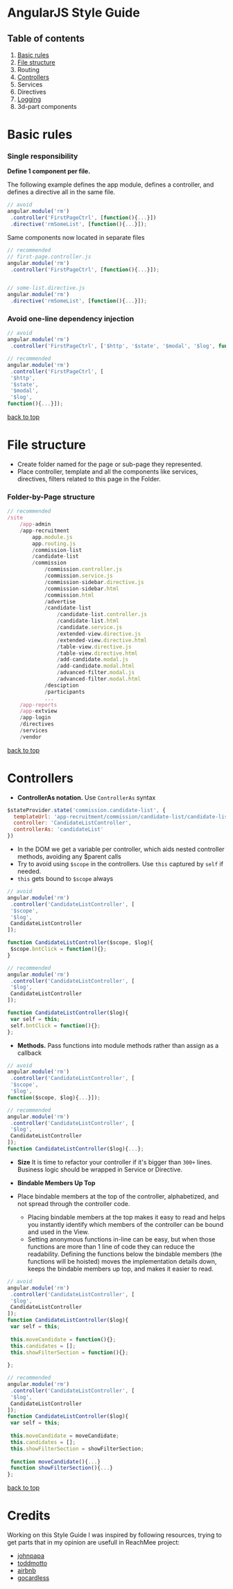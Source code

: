 # AngularJS Style Guide

## Table of contents
1. [Basic rules](#basic-rules)
2. [File structure](#file-structure)
3. Routing
4. [Controllers](#controllers)
5. Services
6. Directives
7. [Logging](#logging)
8. 3d-part components


# Basic rules
### Single responsibility
**Define 1 component per file.**

The following example defines the app module, defines a controller, and defines a directive all in the same file.
```javascript
// avoid
angular.module('rm')
 .controller('FirstPageCtrl', [function(){...}])
 .directive('rmSomeList', [function(){...}]);
```
Same components now located in separate files

```javascript
// recommended
// first-page.controller.js
angular.module('rm')
 .controller('FirstPageCtrl', [function(){...}]);


// some-list.directive.js
angular.module('rm')
 .directive('rmSomeList', [function(){...}]);
```

### Avoid one-line dependency injection
```javascript
// avoid
angular.module('rm')
 .controller('FirstPageCtrl', ['$http', '$state', '$modal', '$log', function(){...}]);
```

```javascript
// recommended
angular.module('rm')
 .controller('FirstPageCtrl', [
 '$http', 
 '$state', 
 '$modal', 
 '$log', 
function(){...}]);
```


[back to top](#angularjs-style-guide)

# File structure
 * Create folder named for the page or sub-page they represented. 
 * Place controller, template and all the components like services, directives, filters related to this page in the Folder. 
### Folder-by-Page structure
```javascript
// recommended
/site
    /app-admin
    /app-recruitment
        app.module.js
        app.routing.js
        /commission-list
        /candidate-list
        /commission
            /commission.controller.js
            /commission.service.js
            /commission-sidebar.directive.js
            /commission-sidebar.html
            /commission.html
            /advertise
            /candidate-list
                /candidate-list.controller.js
                /candidate-list.html
                /candidate.service.js
                /extended-view.directive.js
                /extended-view.directive.html
                /table-view.directive.js
                /table-view.directive.html
                /add-candidate.modal.js
                /add-candidate.modal.html
                /advanced-filter.modal.js
                /advanced-filter.modal.html
            /desciption
            /participants
            ...
    /app-reports
    /app-extview
    /app-login
    /directives
    /services
    /vendor
```

[back to top](#angularjs-style-guide)

# Controllers
 * **ControllerAs notation.** Use `ControllerAs` syntax
```javascript
$stateProvider.state('commission.candidate-list', {
  templateUrl: 'app-recruitment/commission/candidate-list/candidate-list.html',
  controller: 'CandidateListController',
  controllerAs: 'candidateList'
})
```

* In the DOM we get a variable per controller, which aids nested controller methods, avoiding any $parent calls
* Try to avoid using `$scope` in the controllers. Use `this` captured by `self` if needed.
* `this` gets bound to `$scope` always
```javascript
// avoid
angular.module('rm')
 .controller('CandidateListController', [
 '$scope',
 '$log',
 CandidateListController
]);

function CandidateListController($scope, $log){
 $scope.bntClick = function(){};
}
```

```javascript
// recommended
angular.module('rm')
 .controller('CandidateListController', [
 '$log',
 CandidateListController
]);

function CandidateListController($log){
 var self = this;
 self.bntClick = function(){};
};
```

* **Methods.** Pass functions into module methods rather than assign as a callback
```javascript
// avoid
angular.module('rm')
 .controller('CandidateListController', [
 '$scope',
 '$log',
function($scope, $log){...}]);
```

```javascript
// recommended
angular.module('rm')
 .controller('CandidateListController', [
 '$log',
 CandidateListController
]);
function CandidateListController($log){...};
```

* **Size** It is time to refactor your controller if it's bigger than `300+` lines. Business logic should be wrapped in Service or Directive.

* **Bindable Members Up Top**
* Place bindable members at the top of the controller, alphabetized, and not spread through the controller code.
  * Placing bindable members at the top makes it easy to read and helps you instantly identify which members of the controller can be bound and used in the View.
  * Setting anonymous functions in-line can be easy, but when those functions are more than 1 line of code they can reduce the readability. Defining the functions below the bindable members (the functions will be hoisted) moves the implementation details down, keeps the bindable members up top, and makes it easier to read.

```javascript
// avoid
angular.module('rm')
 .controller('CandidateListController', [
 '$log',
 CandidateListController
]);
function CandidateListController($log){
 var self = this;
 
 this.moveCandidate = function(){};
 this.candidates = [];
 this.showFilterSection = function(){};
 
};
```

```javascript
// recommended
angular.module('rm')
 .controller('CandidateListController', [
 '$log',
 CandidateListController
]);
function CandidateListController($log){
 var self = this;
 
 this.moveCandidate = moveCandidate;
 this.candidates = [];
 this.showFilterSection = showFilterSection;
 
 function moveCandidate(){...}
 function showFilterSection(){...}
};
```
[back to top](#angularjs-style-guide)

# Credits
Working on this Style Guide I was inspired by following resources, trying to get parts that in my opinion are usefull in ReachMee project:
* [johnpapa](https://github.com/johnpapa/angular-styleguide#controllers)
* [toddmotto](https://github.com/toddmotto/angularjs-styleguide#controllers)
* [airbnb](https://github.com/airbnb/javascript#naming-conventions)
* [gocardless](https://github.com/gocardless/angularjs-style-guide#general-patterns-and-anti-patterns)
